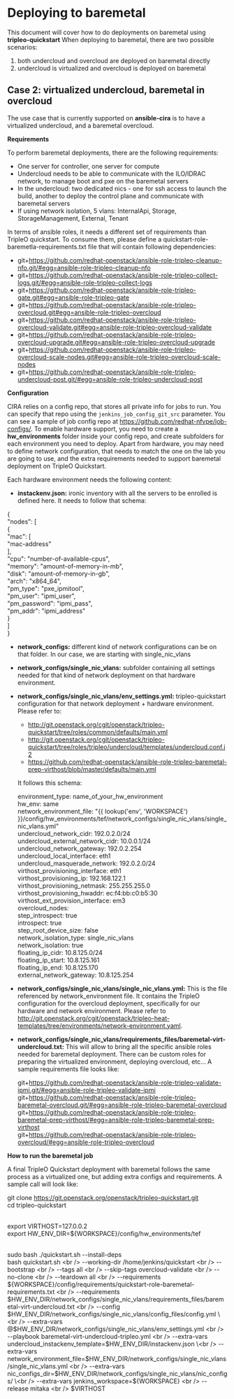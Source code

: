 Deploying to baremetal
====================

This document will cover how to do deployments on baremetal using **tripleo-quickstart**
When deploying to baremetal, there are two possible scenarios:

 1. both undercloud and overcloud are deployed on baremetal directly
 2. undercloud is virtualized and overcloud is deployed on baremetal

Case 2: virtualized undercloud, baremetal in overcloud
------------------------------------------------------------------------
The use case that is currently supported on **ansible-cira** is to have a virtualized undercloud, and a baremetal overcloud.

**Requirements**

To perform baremetal deployments, there are the following requirements:
 - One server for controller, one server for compute
 - Undercloud needs to be able to communicate with the ILO/IDRAC network, to manage boot and pxe on the baremetal servers
 - In the undercloud: two dedicated nics - one for ssh access to launch the build, another to deploy the control plane and communicate with baremetal servers
 - If using network isolation, 5 vlans: InternalApi, Storage, StorageManagement, External, Tenant

In terms of ansible roles, it needs a different set of requirements than TripleO quickstart. To consume them, please define
a quickstart-role-baremetla-requirements.txt file that will contain following dependencies:

- git+https://github.com/redhat-openstack/ansible-role-tripleo-cleanup-nfo.git/#egg=ansible-role-tripleo-cleanup-nfo
- git+https://github.com/redhat-openstack/ansible-role-tripleo-collect-logs.git/#egg=ansible-role-tripleo-collect-logs
- git+https://github.com/redhat-openstack/ansible-role-tripleo-gate.git#egg=ansible-role-tripleo-gate
- git+https://github.com/redhat-openstack/ansible-role-tripleo-overcloud.git#egg=ansible-role-tripleo-overcloud
- git+https://github.com/redhat-openstack/ansible-role-tripleo-overcloud-validate.git#egg=ansible-role-tripleo-overcloud-validate
- git+https://github.com/redhat-openstack/ansible-role-tripleo-overcloud-upgrade.git#egg=ansible-role-tripleo-overcloud-upgrade
- git+https://github.com/redhat-openstack/ansible-role-tripleo-overcloud-scale-nodes.git#egg=ansible-role-tripleo-overcloud-scale-nodes
- git+https://github.com/redhat-openstack/ansible-role-tripleo-undercloud-post.git/#egg=ansible-role-tripleo-undercloud-post

 
**Configuration**

CIRA relies on a config repo, that stores all private info for jobs to run. You can specify that repo using the ``jenkins_job_config_git_src`` parameter.
You can see a sample of job config repo at https://github.com/redhat-nfvpe/job-configs/. To enable hardware support, you need to create a
**hw_environments** folder inside your config repo, and create subfolders for each environment you need to deploy. Apart from hardware, you may need
to define network configuration, that needs to match the one on the lab you are going to use, and the extra requirements needed to support
baremetal deployment on TripleO Quickstart.

Each hardware environment needs the following content:

 - **instackenv.json:** ironic inventory with all the servers to be enrolled is defined here. It needs to follow that schema:

  {<br />
    "nodes": [<br />
      {<br />
        "mac": [<br />
          "mac-address"<br />
        ],<br />
        "cpu": "number-of-available-cpus",<br />
        "memory": "amount-of-memory-in-mb",<br />
        "disk": "amount-of-memory-in-gb",<br />
        "arch": "x864_64",<br />
        "pm_type": "pxe_ipmitool",<br />
        "pm_user": "ipmi_user",<br />
        "pm_password": "ipmi_pass",<br />
        "pm_addr": "ipmi_address"<br />
      }<br />
    ]<br />
  }<br />

 - **network_configs:** different kind of network configurations can be on that folder. In our case, we are starting with single_nic_vlans
 - **network_configs/single_nic_vlans:** subfolder containing all settings needed for that kind of network deployment on that hardware environment.
 - **network_configs/single_nic_vlans/env_settings.yml:** tripleo-quickstart configuration for that network deployment + hardware environment. Please refer to:
   - http://git.openstack.org/cgit/openstack/tripleo-quickstart/tree/roles/common/defaults/main.yml
   - http://git.openstack.org/cgit/openstack/tripleo-quickstart/tree/roles/tripleo/undercloud/templates/undercloud.conf.j2
   - https://github.com/redhat-openstack/ansible-role-tripleo-baremetal-prep-virthost/blob/master/defaults/main.yml

   It follows this schema:

   environment_type: name_of_your_hw_environment<br />
   hw_env: same<br />
   network_environment_file: "{{ lookup('env', 'WORKSPACE') }}/config/hw_environments/tef/network_configs/single_nic_vlans/single_nic_vlans.yml"<br />
   undercloud_network_cidr: 192.0.2.0/24<br />
   undercloud_external_network_cidr: 10.0.0.1/24<br />
   undercloud_network_gateway: 192.0.2.254<br />
   undercloud_local_interface: eth1<br />
   undercloud_masquerade_network: 192.0.2.0/24<br />
   virthost_provisioning_interface: eth1<br />
   virthost_provisioning_ip: 192.168.122.1<br />
   virthost_provisioning_netmask: 255.255.255.0<br />
   virthost_provisioning_hwaddr: ec:f4:bb:c0:b5:30<br />
   virthost_ext_provision_interface: em3<br />
   overcloud_nodes:<br />
   step_introspect: true<br />
   introspect: true<br />
   step_root_device_size: false<br />
   network_isolation_type: single_nic_vlans<br />
   network_isolation: true<br />
   floating_ip_cidr: 10.8.125.0/24<br />
   floating_ip_start: 10.8.125.161<br />
   floating_ip_end: 10.8.125.170<br />
   external_network_gateway: 10.8.125.254<br />

 - **network_configs/single_nic_vlans/single_nic_vlans.yml:** This is the file referenced by network_environment file. It contains the TripleO configuration for
  the overcloud deployment, specifically for our hardware and network environment. Please refer to 
  http://git.openstack.org/cgit/openstack/tripleo-heat-templates/tree/environments/network-environment.yaml.


 - **network_configs/single_nic_vlans/requirements_files/baremetal-virt-undercloud.txt:** This will allow to bring all the specific ansible roles needed for baremetal deployment.
   There can be custom roles for preparing the virtualized environment, deploying overcloud, etc... A sample requirements file looks like:

   git+https://github.com/redhat-openstack/ansible-role-tripleo-validate-ipmi.git/#egg=ansible-role-tripleo-validate-ipmi<br />
   git+https://github.com/redhat-openstack/ansible-role-tripleo-baremetal-overcloud.git/#egg=ansible-role-tripleo-baremetal-overcloud<br />
   git+https://github.com/redhat-openstack/ansible-role-tripleo-baremetal-prep-virthost/#egg=ansible-role-tripleo-baremetal-prep-virthost<br />
   git+https://github.com/redhat-openstack/ansible-role-tripleo-overcloud/#egg=ansible-role-tripleo-overcloud<br />

**How to run the baremetal job**

A final TripleO Quickstart deployment with baremetal follows the same process as a virtualized one, but adding extra configs and
requirements. A sample call will look like:

git clone https://git.openstack.org/openstack/tripleo-quickstart.git<br />
cd tripleo-quickstart<br /><br />

export VIRTHOST=127.0.0.2<br />
export HW_ENV_DIR=${WORKSPACE}/config/hw_environments/tef<br /><br />

sudo bash ./quickstart.sh --install-deps<br />
bash quickstart.sh \<br />
--working-dir /home/jenkins/quickstart \<br />
--bootstrap \<br />
--tags all \<br />
--skip-tags overcloud-validate \<br />
--no-clone \<br />
--teardown all \<br />
--requirements ${WORKSPACE}/config/requirements/quickstart-role-baremetal-requirements.txt \<br />
--requirements $HW_ENV_DIR/network_configs/single_nic_vlans/requirements_files/baremetal-virt-undercloud.txt \<br />
--config $HW_ENV_DIR/network_configs/single_nic_vlans/config_files/config.yml \<br />
--extra-vars @$HW_ENV_DIR/network_configs/single_nic_vlans/env_settings.yml \<br />
--playbook baremetal-virt-undercloud-tripleo.yml \<br />
--extra-vars undercloud_instackenv_template=$HW_ENV_DIR/instackenv.json \<br />
--extra-vars network_environment_file=$HW_ENV_DIR/network_configs/single_nic_vlans/single_nic_vlans.yml \<br />
--extra-vars nic_configs_dir=$HW_ENV_DIR/network_configs/single_nic_vlans/nic_configs/ \<br />
--extra-vars jenkins_workspace=${WORKSPACE} \<br />
--release mitaka \<br />
$VIRTHOST
